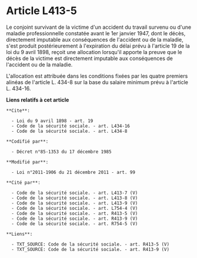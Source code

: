 # Article L413-5

Le conjoint survivant de la victime d'un accident du travail survenu ou d'une maladie professionnelle constatée avant le 1er
janvier 1947, dont le décès, directement imputable aux conséquences de l'accident ou de la maladie, s'est produit
postérieurement à l'expiration du délai prévu à l'article 19 de la loi du 9 avril 1898, reçoit une allocation lorsqu'il
apporte la preuve que le décès de la victime est directement imputable aux conséquences de l'accident ou de la maladie. 

L'allocation est attribuée dans les conditions fixées par les quatre premiers alinéas de l'article L. 434-8 sur la base du
salaire minimum prévu à l'article L. 434-16.

**Liens relatifs à cet article**

	**Cite**:

	  - Loi du 9 avril 1898 - art. 19
	  - Code de la sécurité sociale. - art. L434-16
	  - Code de la sécurité sociale. - art. L434-8

	**Codifié par**:

	  - Décret n°85-1353 du 17 décembre 1985

	**Modifié par**:

	  - Loi n°2011-1906 du 21 décembre 2011 - art. 99

	**Cité par**:

	  - Code de la sécurité sociale. - art. L413-7 (V)
	  - Code de la sécurité sociale. - art. L413-8 (V)
	  - Code de la sécurité sociale. - art. L413-9 (V)
	  - Code de la sécurité sociale. - art. L754-4 (V)
	  - Code de la sécurité sociale. - art. R413-5 (V)
	  - Code de la sécurité sociale. - art. R413-9 (V)
	  - Code de la sécurité sociale. - art. R754-5 (V)

	**Liens**:

	  - TXT_SOURCE: Code de la sécurité sociale. - art. R413-5 (V)
	  - TXT_SOURCE: Code de la sécurité sociale. - art. R413-9 (V)
